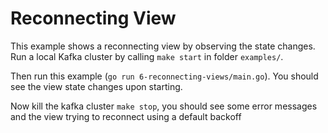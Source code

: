 # Reconnecting View

This example shows a reconnecting view by observing the state changes.
Run a local Kafka cluster by calling `make start` in folder `examples/`.

Then run this example (`go run 6-reconnecting-views/main.go`).
You should see the view state changes upon starting.

Now kill the kafka cluster `make stop`, you should see some error messages and the view
trying to reconnect using a default backoff
